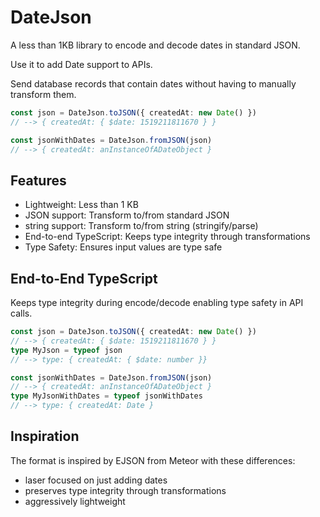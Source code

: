 # DateJson

A less than 1KB library to encode and decode dates in standard JSON.

Use it to add Date support to APIs.

Send database records that contain dates without having to manually transform them.

```ts
const json = DateJson.toJSON({ createdAt: new Date() })
// --> { createdAt: { $date: 1519211811670 } }

const jsonWithDates = DateJson.fromJSON(json)
// --> { createdAt: anInstanceOfADateObject }
```

## Features

- Lightweight: Less than 1 KB
- JSON support: Transform to/from standard JSON
- string support: Transform to/from string (stringify/parse)
- End-to-end TypeScript: Keeps type integrity through transformations
- Type Safety: Ensures input values are type safe

## End-to-End TypeScript

Keeps type integrity during encode/decode enabling type safety in API calls.

```ts
const json = DateJson.toJSON({ createdAt: new Date() })
// --> { createdAt: { $date: 1519211811670 } }
type MyJson = typeof json
// --> type: { createdAt: { $date: number }}

const jsonWithDates = DateJson.fromJSON(json)
// --> { createdAt: anInstanceOfADateObject }
type MyJsonWithDates = typeof jsonWithDates
// --> type: { createdAt: Date }
```

## Inspiration

The format is inspired by EJSON from Meteor with these differences:

- laser focused on just adding dates
- preserves type integrity through transformations
- aggressively lightweight

